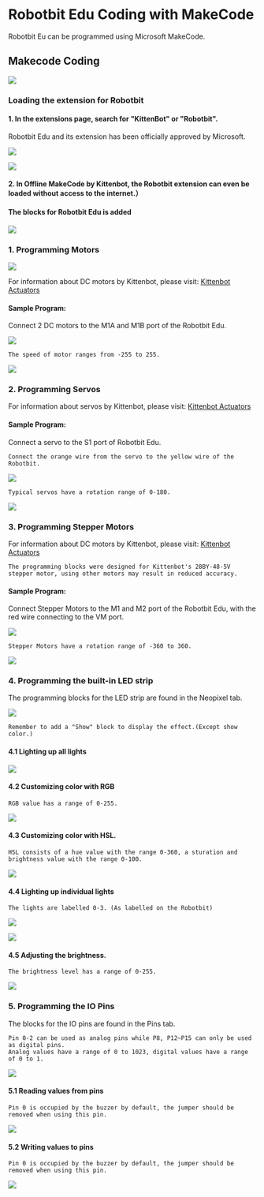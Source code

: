 # Robotbit Edu Coding with MakeCode

Robotbit Eu can be programmed using Microsoft MakeCode.

## Makecode Coding

![](../../functional_module/PWmodules/images/mcbanner.png)

### Loading the extension for Robotbit

#### 1. In the extensions page, search for "KittenBot" or "Robotbit".

Robotbit Edu and its extension has been officially approved by Microsoft.

![](../RBimage/38_01.png) 
         
![](../RBimage/39_1.png)

#### 2. In Offline MakeCode by Kittenbot, the Robotbit extension can even be loaded without access to the internet.） 

#### The blocks for Robotbit Edu is added

![](../RBimage/success.png)

### 1. Programming Motors

![](../RBimage/robotbit_motor.png)

For information about DC motors by Kittenbot, please visit: [Kittenbot Actuators](../../motors/index)

#### Sample Program:

Connect 2 DC motors to the M1A and M1B port of the Robotbit Edu.

![](./images/motor_wire.png)

    The speed of motor ranges from -255 to 255.

![](../RBimage/robotbit_code1.png)

### 2. Programming Servos

For information about servos by Kittenbot, please visit: [Kittenbot Actuators](../../motors/index)

#### Sample Program:

Connect a servo to the S1 port of Robotbit Edu.

    Connect the orange wire from the servo to the yellow wire of the Robotbit.

![](./images/servo_wire.png)

    Typical servos have a rotation range of 0-180.

![](../RBimage/robotbit_code2.png)

### 3. Programming Stepper Motors

For information about DC motors by Kittenbot, please visit: [Kittenbot Actuators](../../motors/index)

    The programming blocks were designed for Kittenbot's 28BY-48-5V stepper motor, using other motors may result in reduced accuracy.

#### Sample Program:

Connect Stepper Motors to the M1 and M2 port of the Robotbit Edu, with the red wire connecting to the VM port.

![](./images/stepper_wire.png)

    Stepper Motors have a rotation range of -360 to 360.

![](../RBimage/robotbit_code12.png)

### 4. Programming the built-in LED strip

The programming blocks for the LED strip are found in the Neopixel tab.

![](../RBimage/robotbit_neopixel1.png)   

    Remember to add a "Show" block to display the effect.(Except show color.)

#### 4.1 Lighting up all lights

![](../RBimage/robotbit_code5.png)

#### 4.2 Customizing color with RGB

    RGB value has a range of 0-255.

![](../RBimage/robotbit_code6.png)

#### 4.3 Customizing color with HSL.

    HSL consists of a hue value with the range 0-360, a sturation and brightness value with the range 0-100.

![](../RBimage/robotbit_code7.png)

#### 4.4 Lighting up individual lights

    The lights are labelled 0-3. (As labelled on the Robotbit)
    
![](../RBimage/robotbit_neopixel2.png)

![](../RBimage/robotbit_code8.png)

#### 4.5 Adjusting the brightness.

    The brightness level has a range of 0-255.

![](../RBimage/robotbit_code9.png)

### 5. Programming the IO Pins

The blocks for the IO pins are found in the Pins tab.

    Pin 0-2 can be used as analog pins while P8, P12~P15 can only be used as digital pins.
    Analog values have a range of 0 to 1023, digital values have a range of 0 to 1.
    
![](../RBimage/robotbit_pin1.png)

#### 5.1 Reading values from pins

    Pin 0 is occupied by the buzzer by default, the jumper should be removed when using this pin.

![](../RBimage/robotbit_code10.png)

#### 5.2 Writing values to pins

    Pin 0 is occupied by the buzzer by default, the jumper should be removed when using this pin.

![](../RBimage/robotbit_code11.png)
